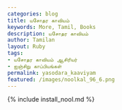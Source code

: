```yaml
---  
categories: blog  
title: யசோதர காவியம்
keywords: More, Tamil, Books  
description: யசோதர காவியம்
author: Tamilan  
layout: Ruby  
tags:     
- யசோதர காவியம் ஆசிரியர்
- ஐஞ்சிறு காப்பியங்கள்
permalink: yasodara_kaaviyam  
featured: /images/noolkal_96_6.png  
---  
```

{% include install_nool.md %} 

